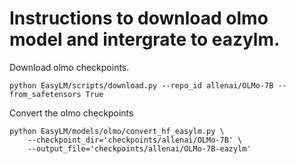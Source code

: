 # Instructions to download olmo model and intergrate to eazylm.

Download olmo checkpoints.
```shell
python EasyLM/scripts/download.py --repo_id allenai/OLMo-7B --from_safetensors True
```

Convert the olmo checkpoints
```shell
python EasyLM/models/olmo/convert_hf_easylm.py \
    --checkpoint_dir='checkpoints/allenai/OLMo-7B' \
    --output_file='checkpoints/allenai/OLMo-7B-eazylm' 
```